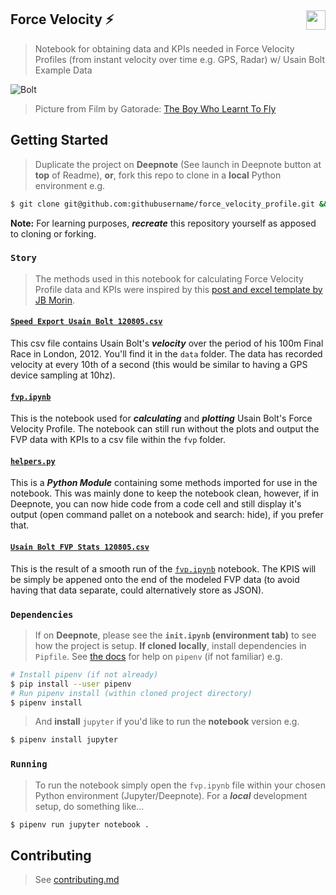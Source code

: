 ## Force Velocity ⚡️ [<img height="31" align="right" src="https://beta.deepnote.com/buttons/launch-in-deepnote-white.svg">](https://deepnote.com/project/fd05da77-5433-4d53-995a-78fb358e2927)

> Notebook for obtaining data and KPIs needed in Force Velocity Profiles (from instant velocity over time e.g. GPS, Radar) w/ Usain Bolt Example Data

![Bolt](https://sportsdatasolutionsacademy.s3.eu-west-2.amazonaws.com/public/Links/UsainBolt.jpeg)
> Picture from Film by Gatorade: [The Boy Who Learnt To Fly](https://www.youtube.com/watch?v=kIDUfSQ32jU&t=3s&ab_channel=Gatorade)

## Getting Started

> Duplicate the project on **Deepnote** (See launch in Deepnote button at **top** of Readme), **or**, fork this repo to clone in a **local** Python environment e.g.

```bash
$ git clone git@github.com:githubusername/force_velocity_profile.git && cd force_velocity_profile
```

**Note:** For learning purposes, ***recreate*** this repository yourself as apposed to cloning or forking.

### ```Story```

> The methods used in this notebook for calculating Force Velocity Profile data and KPIs were inspired by this [post and excel template by JB Morin](https://jbmorin.net/2017/12/13/a-spreadsheet-for-sprint-acceleration-force-velocity-power-profiling/).

#### [```Speed Export Usain Bolt 120805.csv```](./data/Speed%20Export%20for%20Usain%20Bolt%20120805.csv)

This csv file contains Usain Bolt's ***velocity*** over the period of his 100m Final Race in London, 2012. You'll find it in the ```data``` folder. The data has recorded velocity at every 10th of a second (this would be similar to having a GPS device sampling at 10hz).

#### [```fvp.ipynb```](./fvp.ipynb)  

This is the notebook used for ***calculating*** and ***plotting*** Usain Bolt's Force Velocity Profile. The notebook can still run without the plots and output the FVP data with KPIs to a csv file within the ```fvp``` folder.

#### [```helpers.py```](helpers.py)

This is a ***Python Module*** containing some methods imported for use in the notebook. This was mainly done to keep the notebook clean, however, if in Deepnote, you can now hide code from a code cell and still display it's output (open command pallet on a notebook and search: hide), if you prefer that.

#### [```Usain Bolt FVP Stats 120805.csv```](./fvp/Usain%Bolt%FVP%Stats%120805.csv)

This is the result of a smooth run of the [```fvp.ipynb```](./fvp.ipynb) notebook. The KPIS will be simply be appened onto the end of the modeled FVP data (to avoid having that data separate, could alternatively store as JSON).

### ```Dependencies```

> If on **Deepnote**, please see the **```init.ipynb``` (environment tab)** to see how the project is setup. **If cloned locally**, install dependencies in ```Pipfile```. See [the docs](https://docs.pipenv.org/) for help on ```pipenv``` (if not familiar) e.g.

```bash
# Install pipenv (if not already)
$ pip install --user pipenv
# Run pipenv install (within cloned project directory)
$ pipenv install
```

> And **install** ```jupyter``` if you'd like to run the **notebook** version e.g.

```bash
$ pipenv install jupyter
```

### ```Running```

> To run the notebook simply open the ```fvp.ipynb``` file within your chosen Python environment (Jupyter/Deepnote). For a ***local*** development setup, do something like...

```bash
$ pipenv run jupyter notebook .
```

## Contributing

> See [contributing.md](./contributing.md)
